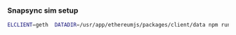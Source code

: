 ### Snapsync sim setup

```bash
ELCLIENT=geth  DATADIR=/usr/app/ethereumjs/packages/client/data npm run tape -- test/sim/snapsync.spec.ts
```